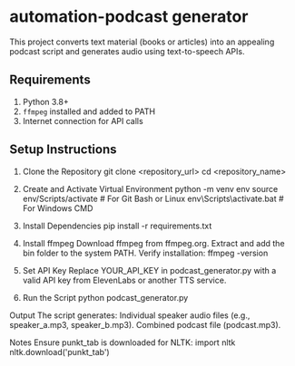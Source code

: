 # automation-podcast generator
This project converts text material (books or articles) into an appealing podcast script and generates audio using text-to-speech APIs.

## Requirements
1. Python 3.8+
2. `ffmpeg` installed and added to PATH
3. Internet connection for API calls

## Setup Instructions

1. Clone the Repository
git clone <repository_url>
cd <repository_name>

2. Create and Activate Virtual Environment
python -m venv env
source env/Scripts/activate  # For Git Bash or Linux
env\Scripts\activate.bat     # For Windows CMD

4. Install Dependencies
pip install -r requirements.txt

6. Install ffmpeg
Download ffmpeg from ffmpeg.org.
Extract and add the bin folder to the system PATH.
Verify installation:
ffmpeg -version

8. Set API Key
Replace YOUR_API_KEY in podcast_generator.py with a valid API key from ElevenLabs or another TTS service.

10. Run the Script
python podcast_generator.py

Output
The script generates:
Individual speaker audio files (e.g., speaker_a.mp3, speaker_b.mp3).
Combined podcast file (podcast.mp3).

Notes
Ensure punkt_tab is downloaded for NLTK:
import nltk
nltk.download('punkt_tab')
